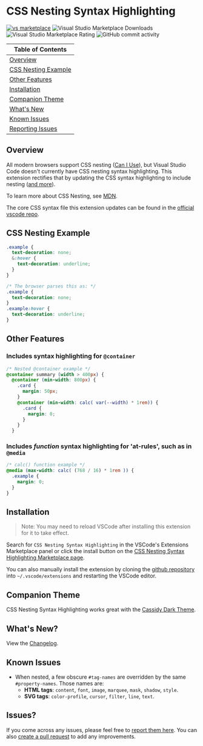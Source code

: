 # CSS Nesting Syntax Highlighting

[![vs marketplace](https://img.shields.io/vscode-marketplace/v/jacobcassidy.css-nesting-syntax-highlighting.svg?label=vs%20marketplace)](https://marketplace.visualstudio.com/items?itemName=jacobcassidy.css-nesting-syntax-highlighting) ![Visual Studio Marketplace Downloads](https://img.shields.io/visual-studio-marketplace/d/jacobcassidy.css-nesting-syntax-highlighting) ![Visual Studio Marketplace Rating](https://img.shields.io/visual-studio-marketplace/r/jacobcassidy.css-nesting-syntax-highlighting) ![GitHub commit activity](https://img.shields.io/github/commit-activity/t/jacobcassidy/vscode-css-nesting-syntax-highlighting)

| Table of Contents                           |
| ------------------------------------------- |
| [Overview](#overview)                       |
| [CSS Nesting Example](#css-nesting-example) |
| [Other Features](#other-features)           |
| [Installation](#installation)               |
| [Companion Theme](#companion-theme)         |
| [What's New](#whats-new)                    |
| [Known Issues](#known-issues)               |
| [Reporting Issues](#issues)                 |

## Overview

All modern browsers support CSS nesting ([Can I Use](https://caniuse.com/css-nesting)), but Visual Studio Code doesn't currently have CSS nesting syntax highlighting. This extension rectifies that by updating the CSS syntax highlighting to include nesting ([and more](#other-features)).

To learn more about CSS Nesting, see [MDN](https://developer.mozilla.org/en-US/docs/Web/CSS/CSS_nesting).

The core CSS syntax file this extension updates can be found in the [official vscode repo](https://github.com/Microsoft/vscode/blob/main/extensions/css/syntaxes/css.tmLanguage.json).

## CSS Nesting Example

```css
.example {
  text-decoration: none;
  &:hover {
    text-decoration: underline;
  }
}

/* The browser parses this as: */
.example {
  text-decoration: none;
}
.example:hover {
  text-decoration: underline;
}
```

## Other Features

### Includes syntax highlighting for `@container`

```css
/* Nested @container example */
@container summary (width > 400px) {
  @container (min-width: 800px) {
    .card {
      margin: 50px;
    }
    @container (min-width: calc( var(--width) * 1rem)) {
      .card {
        margin: 0;
      }
    }
  }
```

### Includes _function_ syntax highlighting for 'at-rules', such as in `@media`

```css
/* calc() function example */
@media (max-width: calc( (768 / 16) * 1rem )) {
  .example {
    margin: 0;
  }
}
```

## Installation

> Note: You may need to reload VSCode after installing this extension for it to take effect.

Search for `CSS Nesting Syntax Highlighting` in the VSCode's Extensions Marketplace panel or click the install button on the [CSS Nesting Syntax Highlighting Marketplace page](https://marketplace.visualstudio.com/items?itemName=jacobcassidy.css-nesting-syntax-highlighting).

You can also manually install the extension by cloning the [github repository](https://github.com/jacobcassidy/vscode-css-nesting-syntax-highlighting) into `~/.vscode/extensions` and restarting the VSCode editor.

## Companion Theme

CSS Nesting Syntax Highlighting works great with the [Cassidy Dark Theme](https://marketplace.visualstudio.com/items?itemName=jacobcassidy.cassidy-dark).

## What's New?

View the [Changelog](https://github.com/jacobcassidy/vscode-css-nesting-syntax-highlighting/blob/main/CHANGELOG.md).

## Known Issues

- When nested, a few obscure `#tag-names` are overridden by the same `#property-names`. Those names are:
  - **HTML tags**: `content`, `font`, `image`, `marquee`, `mask`, `shadow`, `style`.
  - **SVG tags**: `color-profile`, `cursor`, `filter`, `line`, `text`.

## Issues?

If you come across any issues, please feel free to [report them here](https://github.com/jacobcassidy/vscode-css-nesting-syntax-highlighting/issues). You can also [create a pull request](https://github.com/jacobcassidy/vscode-css-nesting-syntax-highlighting/pulls) to add any improvements.
